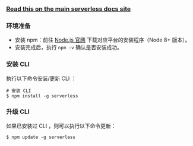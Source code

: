 <!--
title: Serverless Framework 文档 - 快速安装
menuText: 快速安装
menuOrder: 2
description: Install pre-written Tencent-SCF Functions, Events and Resources with the Serverless Framework
layout: Doc
-->

<!-- DOCS-SITE-LINK:START automatically generated  -->

### [Read this on the main serverless docs site](https://www.serverless.com/framework/docs/providers/tencent/cli-reference/install/)

<!-- DOCS-SITE-LINK:END -->

### 环境准备
- 安装 npm：前往 [Node.js 官网](https://nodejs.org/) 下载对应平台的安装程序（Node 8+ 版本）。
- 安装完成后，执行 `npm -v` 确认是否安装成功。


### 安装 CLI

执行以下命令安装/更新 CLI ：
```
# 安装 CLI
$ npm install -g serverless
```


### 升级 CLI

如果已安装过 CLI ，则可以执行以下命令更新：
```
$ npm update -g serverless
```

